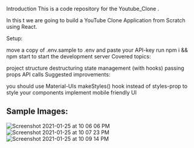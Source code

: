 Introduction
This is a code repository for the Youtube_Clone .

In this t we are going to build a YouTube Clone Application from Scratch using React. 

Setup:

move a copy of .env.sample to .env and paste your API-key
run npm i && npm start to start the development server
Covered topics:

project structure
destructuring
state management (with hooks)
passing props
API calls
Suggested improvements:

you should use Material-UIs makeStyles() hook instead of styles-prop to style your components
implement mobile friendly UI

## Sample Images:

![Screenshot 2021-01-25 at 10 06 06 PM](https://user-images.githubusercontent.com/40279793/105760767-3f70bf80-5f78-11eb-86ee-4511dd430c28.png)
![Screenshot 2021-01-25 at 10 07 23 PM](https://user-images.githubusercontent.com/40279793/105760792-4566a080-5f78-11eb-9fd8-e839a08df2b9.png)
![Screenshot 2021-01-25 at 10 09 14 PM](https://user-images.githubusercontent.com/40279793/105760850-544d5300-5f78-11eb-94eb-c84ead48a894.png)

